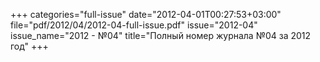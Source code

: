 +++
categories="full-issue"
date="2012-04-01T00:27:53+03:00"
file="pdf/2012/04/2012-04-full-issue.pdf"
issue="2012-04"
issue_name="2012 - №04"
title="Полный номер журнала №04 за 2012 год"
+++